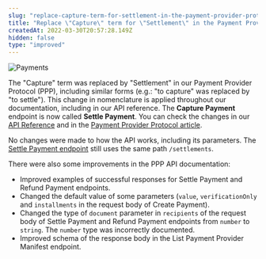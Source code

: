 ```yaml
---
slug: "replace-capture-term-for-settlement-in-the-payment-provider-protocol"
title: "Replace \"Capture\" term for \"Settlement\" in the Payment Provider Protocol documentation"
createdAt: 2022-03-30T20:57:28.149Z
hidden: false
type: "improved"
---
```


![Payments](https://raw.githubusercontent.com/vtexdocs/dev-portal-content/main/images/replace-capture-term-for-settlement-in-the-payment-provider-protocol-0.png)

The "Capture" term was replaced by "Settlement" in our Payment Provider Protocol (PPP), including similar forms (e.g.: "to capture" was replaced by "to settle"). This change in nomenclature is applied throughout our documentation, including in our API reference. The **Capture Payment** endpoint is now called **Settle Payment**. You can check the changes in our [API Reference](https://developers.vtex.com/vtex-rest-api/reference/payment-provider-protocol-api-overview) and in the [Payment Provider Protocol article](https://help.vtex.com/en/tutorial/payment-provider-protocol--RdsT2spdq80MMwwOeEq0m).

No changes were made to how the API works, including its parameters. The [Settle Payment endpoint](https://developers.vtex.com/vtex-rest-api/reference/settlepayment) still uses the same path `/settlements`.

There were also some improvements in the PPP API documentation:

- Improved examples of successful responses for Settle Payment and Refund Payment endpoints.
- Changed the default value of some parameters (`value`, `verificationOnly` and `installments` in the request body of Create Payment).
- Changed the type of `document` parameter in `recipients` of the request body of Settle Payment and Refund Payment endpoints from `number` to `string`. The `number` type was incorrectly documented.
- Improved schema of the response body in the List Payment Provider Manifest endpoint.
